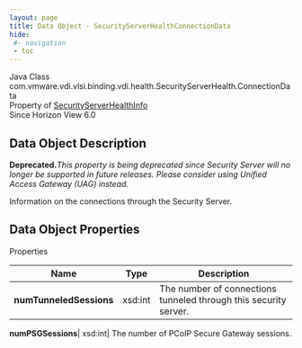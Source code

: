 ```yaml
---
layout: page
title: Data Object - SecurityServerHealthConnectionData
hide:
 #- navigation
 - toc
---
```






Java Class
    com.vmware.vdi.vlsi.binding.vdi.health.SecurityServerHealth.ConnectionData  
Property of
     [SecurityServerHealthInfo](vdi.health.SecurityServerHealth.SecurityServerHealthInfo.md#field_detail)  
Since 
    Horizon View 6.0

## Data Object Description 

**Deprecated.**_This property is being deprecated since Security Server will no longer be supported in future releases. Please consider using Unified Access Gateway (UAG) instead._

Information on the connections through the Security Server. 

## Data Object Properties

Properties

Name |  Type |  Description   
---|---|---  
**numTunneledSessions**|  xsd:int|  The number of connections tunneled through this security server.   
  
**numPSGSessions**|  xsd:int|  The number of PCoIP Secure Gateway sessions.   
  
  
  
   
  
  


